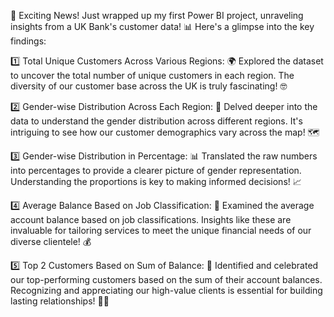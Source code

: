 🚀 Exciting News! Just wrapped up my first Power BI project, unraveling insights from a UK Bank's customer data! 📊 Here's a glimpse into the key findings:

1️⃣ Total Unique Customers Across Various Regions: 🌍 Explored the dataset to uncover the total number of unique customers in each region. The diversity of our customer base across the UK is truly fascinating! 🤓

2️⃣ Gender-wise Distribution Across Each Region: 👫 Delved deeper into the data to understand the gender distribution across different regions. It's intriguing to see how our customer demographics vary across the map! 🗺️

3️⃣ Gender-wise Distribution in Percentage: 📊 Translated the raw numbers into percentages to provide a clearer picture of gender representation. Understanding the proportions is key to making informed decisions! 📈

4️⃣ Average Balance Based on Job Classification: 💼 Examined the average account balance based on job classifications. Insights like these are invaluable for tailoring services to meet the unique financial needs of our diverse clientele! 💰

5️⃣ Top 2 Customers Based on Sum of Balance: 🏦 Identified and celebrated our top-performing customers based on the sum of their account balances. Recognizing and appreciating our high-value clients is essential for building lasting relationships! 🥇🥈
